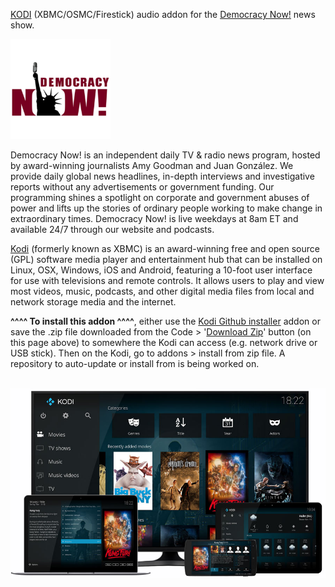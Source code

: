 <a href="https://kodi.tv">KODI<a> (XBMC/OSMC/Firestick) audio addon for the <a href="www.democracynow.org">Democracy Now!</a> news show.<br>

<img src="https://github.com/leopheard/democracynow/blob/master/resources/media/icon.jpg?raw=true" width="160" height="160" alt="Democracy Now!"><br>

Democracy Now! is an independent daily TV & radio news program, hosted by award-winning journalists Amy Goodman and Juan González. We provide daily global news headlines, in-depth interviews and investigative reports without any advertisements or government funding. Our programming shines a spotlight on corporate and government abuses of power and lifts up the stories of ordinary people working to make change in extraordinary times. Democracy Now! is live weekdays at 8am ET and available 24/7 through our website and podcasts.<br>

<a href="https://www.kodi.tv">Kodi</a> (formerly known as XBMC) is an award-winning free and open source (GPL) software media player and entertainment hub that can be installed on Linux, OSX, Windows, iOS and Android, featuring a 10-foot user interface for use with televisions and remote controls. It allows users to play and view most videos, music, podcasts, and other digital media files from local and network storage media and the internet.<br>

<b>^^^^ To install this addon ^^^^</b>, either use the <a href="https://www.tvaddons.co/github-browser-kodi/">Kodi Github installer</a> addon or save the .zip file downloaded from the Code > '<a href="https://github.com/leopheard/democracynow/archive/refs/heads/master.zip">Download Zip</a>' button (on this page above) to somewhere the Kodi can access (e.g. network drive or USB stick). Then on the Kodi, go to addons > install from zip file. A repository to auto-update or install from is being worked on.<br>

<br><a href="https://www.kodi.tv"><img src="https://github.com/leopheard/Audio-Podcasts/blob/master/resources/media/about--devices.jpg?raw=true">
